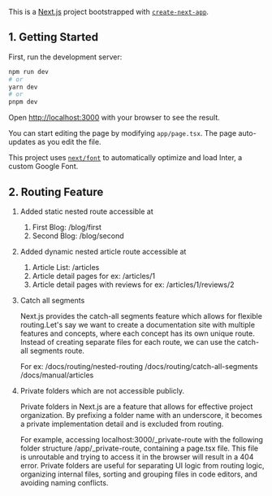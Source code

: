 This is a [Next.js](https://nextjs.org/) project bootstrapped with [`create-next-app`](https://github.com/vercel/next.js/tree/canary/packages/create-next-app).

## 1. Getting Started

First, run the development server:

```bash
npm run dev
# or
yarn dev
# or
pnpm dev
```

Open [http://localhost:3000](http://localhost:3000) with your browser to see the result.

You can start editing the page by modifying `app/page.tsx`. The page auto-updates as you edit the file.

This project uses [`next/font`](https://nextjs.org/docs/basic-features/font-optimization) to automatically optimize and load Inter, a custom Google Font.

## 2. Routing Feature

1. Added static nested route accessible at
   1. First Blog: /blog/first
   2. Second Blog: /blog/second

2. Added dynamic nested article route accessible at
   1. Article List: /articles
   2. Article detail pages for ex: /articles/1
   3. Article detail pages with reviews for ex: /articles/1/reviews/2

3. Catch all segments

   Next.js provides the catch-all segments feature which allows for flexible routing.Let's say we want to create a documentation site with multiple features and concepts, where each concept has its own unique route. Instead of creating separate files for each route, we can use the catch-all segments route.

    For ex:
    /docs/routing/nested-routing
    /docs/routing/catch-all-segments
    /docs/manual/articles

4. Private folders which are not accessible publicly.

    Private folders in Next.js are a feature that allows for effective project organization. By prefixing a folder name with an underscore, it becomes a private implementation detail and is excluded from routing.

    For example, accessing localhost:3000/_private-route with the following folder structure /app/_private-route, containing a page.tsx file.
    This file is unroutable and trying to access it in the browser will result in a 404 error.
    Private folders are useful for separating UI logic from routing logic, organizing internal files, sorting and grouping files in code editors, and avoiding naming conflicts.
